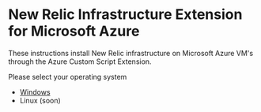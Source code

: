 # New Relic Infrastructure Extension for Microsoft Azure

These instructions install New Relic infrastructure on Microsoft Azure VM's through the Azure Custom Script Extension.

Please select your operating system

* [Windows](windows/README.md)
* Linux (soon)
